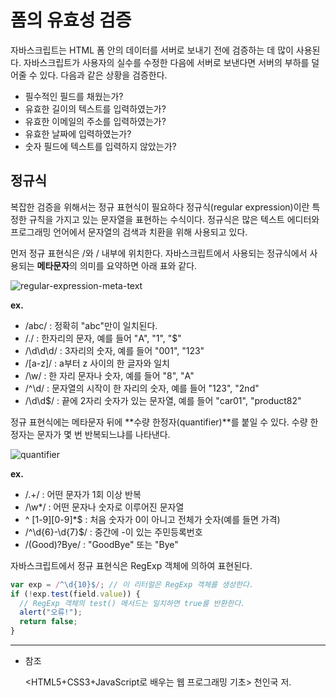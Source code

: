# 폼의 유효성 검증

자바스크립트는 HTML 폼 안의 데이터를 서버로 보내기 전에 검증하는 데 많이 사용된다. 자바스크립트가 사용자의 실수를 수정한 다음에 서버로 보낸다면 서버의 부하를 덜어줄 수 있다. 다음과 같은 상황을 검증한다.

- 필수적인 필드를 채웠는가?
- 유효한 길이의 텍스트를 입력하였는가?
- 유효한 이메일의 주소를 입력하였는가?
- 유효한 날짜에 입력하였는가?
- 숫자 필드에 텍스트를 입력하지 않았는가?

## 정규식

복잡한 검증을 위해서는 정규 표현식이 필요하다 정규식(regular expression)이란 특정한 규칙을 가지고 있는 문자열을 표현하는 수식이다. 정규식은 많은 텍스트 에디터와 프로그래밍 언어에서 문자열의 검색과 치환을 위해 사용되고 있다.

먼저 정규 표현식은 /와 / 내부에 위치한다. 자바스크립트에서 사용되는 정규식에서 사용되는 **메타문자**의 의미를 요약하면 아래 표와 같다.

![regular-expression-meta-text](https://user-images.githubusercontent.com/65386533/111588205-91aac000-8806-11eb-9064-fb1d27d1faa0.png)

**ex.**

- /abc/ : 정확히 "abc"만이 일치된다.
- /./ : 한자리의 문자, 예를 들어 "A", "1", "$"
- /\d\d\d/ : 3자리의 숫자, 예를 들어 "001", "123"
- /[a-z]/ : a부터 z 사이의 한 글자와 일치
- /\w/ : 한 자리 문자나 숫자, 예를 들어 "8", "A"
- /^\d/ : 문자열의 시작이 한 자리의 숫자, 예를 들어 "123", "2nd"
- /\d\d$/ : 끝에 2자리 숫자가 있는 문자열, 예를 들어 "car01", "product82"

정규 표현식에는 메타문자 뒤에 **수량 한정자(quantifier)**를 붙일 수 있다. 수량 한정자는 문자가 몇 번 반복되느냐를 나타낸다.

![quantifier](https://user-images.githubusercontent.com/65386533/111588208-92dbed00-8806-11eb-9b8f-363b1c1caba6.png)

**ex.**

- /.+/ : 어떤 문자가 1회 이상 반복
- /\w\*/ : 어떤 문자나 숫자로 이루어진 문자열
- ^ [1-9][0-9]\*$ : 처음 숫자가 0이 아니고 전체가 숫자(예를 들면 가격)
- /^\d{6}-\d{7}$/ : 중간에 -이 있는 주민등록번호
- /(Good)?Bye/ : "GoodBye" 또는 "Bye"

자바스크립트에서 정규 표현식은 RegExp 객체에 의하여 표현된다.

```jsx
var exp = /^\d{10}$/; // 이 리터럴은 RegExp 객체를 생성한다.
if (!exp.test(field.value)) {
  // RegExp 객체의 test() 메서드는 일치하면 true를 반환한다.
  alert("오류!");
  return false;
}
```

---

- 참조

  <HTML5+CSS3+JavaScript로 배우는 웹 프로그래밍 기초> 천인국 저.
